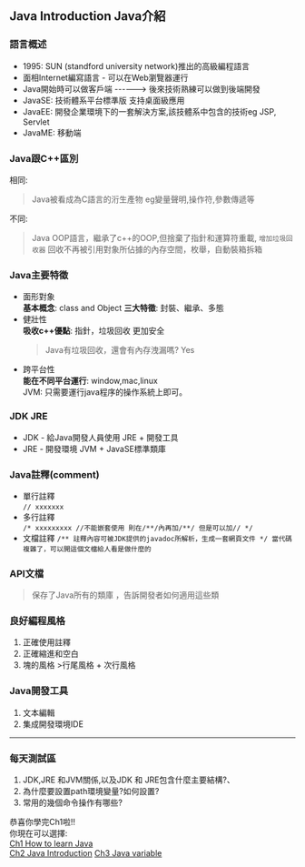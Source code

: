 ## Java Introduction Java介紹
### 語言概述
+ 1995: SUN (standford university network)推出的高級編程語言
+ 面相Internet編寫語言 - 可以在Web瀏覽器運行
+ Java開始時可以做客戶端 ------> 後來技術熟練可以做到後端開發
+ JavaSE: 技術體系平台標準版 支持桌面級應用
+ JavaEE: 開發企業環境下的一套解決方案,該技體系中包含的技術eg JSP, Servlet
+ JavaME: 移動端

### Java跟C++區別
相同:  
> Java被看成為C語言的洐生產物 eg變量聲明,操作符,參數傳遞等 
 
不同:  
> Java OOP語言，繼承了c++的OOP,但捨棄了指針和運算符重載, `增加垃圾回收器` 回收不再被引用對象所佔據的內存空間，枚舉，自動裝箱拆箱

### Java主要特徵
+ 面形對象  
  **基本概念**: class and Object
  **三大特徵**: 封裝、繼承、多態  
+ 健壯性  
  **吸收c++優點**: 指針，垃圾回收 更加安全  
  >Java有垃圾回收，還會有內存洩漏嗎? Yes
+ 跨平台性  
  **能在不同平台運行**: window,mac,linux   
  JVM: 只需要運行java程序的操作系統上即可。  
  

### JDK JRE
+ JDK  - 給Java開發人員使用
  JRE + 開發工具
+ JRE  - 開發環境
  JVM + JavaSE標準類庫
### Java註釋(comment)
+ 單行註釋  
  ` // xxxxxxx `
+ 多行註釋  
  `/*
  xxxxxxxxx
  //不能嵌套使用 則在/**/內再加/**/ 但是可以加//
  */`
+ 文檔註釋
  `/**
    註釋內容可被JDK提供的javadoc所解析，生成一套網頁文件
  */
  當代碼複雜了，可以開這個文檔給人看是做什麼的
  `
### API文檔
  >保存了Java所有的類庫 ，告訴開發者如何適用這些類
  
### 良好編程風格
  1. 正確使用註釋
  2. 正確縮進和空白
  3. 塊的風格
    >行尾風格 + 次行風格
  
### Java開發工具
  1. 文本編輯
  2. 集成開發環境IDE

***
### 每天測試區
1. JDK,JRE 和JVM關係,以及JDK 和 JRE包含什麼主要結構?、
2. 為什麼要設置path環境變量?如何設置?
3. 常用的幾個命令操作有哪些?
  
恭喜你學完Ch1啦!!  
你現在可以選擇:  
[Ch1 How to learn Java](https://github.com/minfile/minfile/blob/1cbf988b3e908f948ac6791743b970f63fd34ed5/Ch1_HowLearningJava.md)  
[Ch2 Java Introduction](https://github.com/minfile/minfile/blob/1cbf988b3e908f948ac6791743b970f63fd34ed5/Ch2HelloJava.md)
[Ch3 Java variable](https://github.com/minfile/minfile/blob/1cbf988b3e908f948ac6791743b970f63fd34ed5/Ch3Variable.md)
